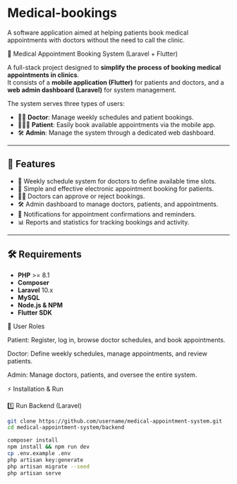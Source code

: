 # Medical-bookings
A software application aimed at helping patients book medical appointments with doctors without the need to call the clinic.


🏥 Medical Appointment Booking System (Laravel + Flutter)

A full-stack project designed to **simplify the process of booking medical appointments in clinics**.  
It consists of a **mobile application (Flutter)** for patients and doctors, and a **web admin dashboard (Laravel)** for system management.  

The system serves three types of users:  
- 👨‍⚕️ **Doctor**: Manage weekly schedules and patient bookings.  
- 🧑‍🤝‍🧑 **Patient**: Easily book available appointments via the mobile app.  
- 🛠️ **Admin**: Manage the system through a dedicated web dashboard.

---

## 🚀 Features
- 📅 Weekly schedule system for doctors to define available time slots.  
- 🧾 Simple and effective electronic appointment booking for patients.  
- 👨‍⚕️ Doctors can approve or reject bookings.  
- 🛠️ Admin dashboard to manage doctors, patients, and appointments.  
- 🔔 Notifications for appointment confirmations and reminders.  
- 📊 Reports and statistics for tracking bookings and activity.  

---

## 🛠️ Requirements
- **PHP** >= 8.1  
- **Composer**  
- **Laravel** 10.x  
- **MySQL**  
- **Node.js & NPM**  
- **Flutter SDK**  

👥 User Roles

Patient: Register, log in, browse doctor schedules, and book appointments.

Doctor: Define weekly schedules, manage appointments, and review patients.

Admin: Manage doctors, patients, and oversee the entire system.

⚡ Installation & Run

1️⃣ Run Backend (Laravel)
```bash
git clone https://github.com/username/medical-appointment-system.git
cd medical-appointment-system/backend

composer install
npm install && npm run dev
cp .env.example .env
php artisan key:generate
php artisan migrate --seed
php artisan serve

